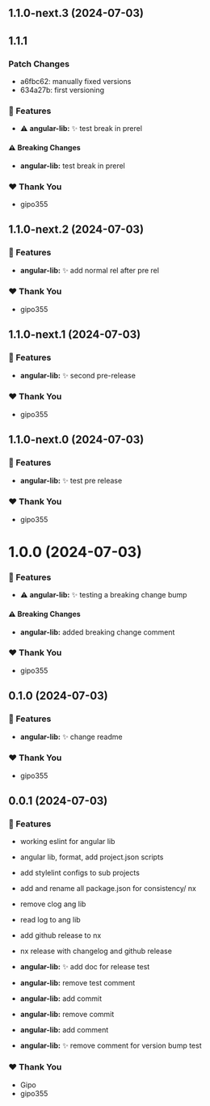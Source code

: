 ## 1.1.0-next.3 (2024-07-03)

## 1.1.1

### Patch Changes

- a6fbc62: manually fixed versions
- 634a27b: first versioning

### 🚀 Features

- ⚠️ **angular-lib:** :sparkles: test break in prerel

#### ⚠️ Breaking Changes

- **angular-lib:** test break in prerel

### ❤️ Thank You

- gipo355

## 1.1.0-next.2 (2024-07-03)

### 🚀 Features

- **angular-lib:** :sparkles: add normal rel after pre rel

### ❤️ Thank You

- gipo355

## 1.1.0-next.1 (2024-07-03)

### 🚀 Features

- **angular-lib:** :sparkles: second pre-release

### ❤️ Thank You

- gipo355

## 1.1.0-next.0 (2024-07-03)

### 🚀 Features

- **angular-lib:** :sparkles: test pre release

### ❤️ Thank You

- gipo355

# 1.0.0 (2024-07-03)

### 🚀 Features

- ⚠️ **angular-lib:** :sparkles: testing a breaking change bump

#### ⚠️ Breaking Changes

- **angular-lib:** added breaking change comment

### ❤️ Thank You

- gipo355

## 0.1.0 (2024-07-03)

### 🚀 Features

- **angular-lib:** :sparkles: change readme

### ❤️ Thank You

- gipo355

## 0.0.1 (2024-07-03)

### 🚀 Features

- working eslint for angular lib

- angular lib, format, add project.json scripts

- add stylelint configs to sub projects

- add and rename all package.json for consistency/ nx

- remove clog ang lib

- read log to ang lib

- add github release to nx

- nx release with changelog and github release

- **angular-lib:** :sparkles: add doc for release test

- **angular-lib:** remove test comment

- **angular-lib:** add commit

- **angular-lib:** remove commit

- **angular-lib:** add comment

- **angular-lib:** :sparkles: remove comment for version bump test

### ❤️ Thank You

- Gipo
- gipo355
